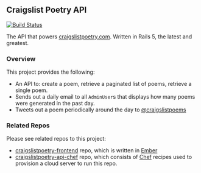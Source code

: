 ## Craigslist Poetry API

[![Build Status](https://travis-ci.org/msquitieri/craigslistpoetry-api.svg?branch=master)](https://travis-ci.org/msquitieri/craigslistpoetry-api)

The API that powers [craigslistpoetry.com](https://craigslistpoetry.com). Written in Rails 5, the latest and greatest.

### Overview
This project provides the following:

- An API to: create a poem, retrieve a paginated list of poems, retrieve a single poem.
- Sends out a daily email to all `AdminUser`s that displays how many poems were generated in the past day.
- Tweets out a poem periodically around the day to [@craigslistpoems](https://twitter.com/craigslistpoems)

### Related Repos

Please see related repos to this project:
- [craigslistpoetry-frontend](https://github.com/msquitieri/craigslistpoetry-frontend) repo, which is written in [Ember](https://github.com/emberjs/ember.js)
- [craigslistpoetry-api-chef](https://github.com/msquitieri/craigslistpoetry-api-chef) repo, which consists of [Chef](https://github.com/chef/chef) recipes used to provision a cloud server to run this repo.
